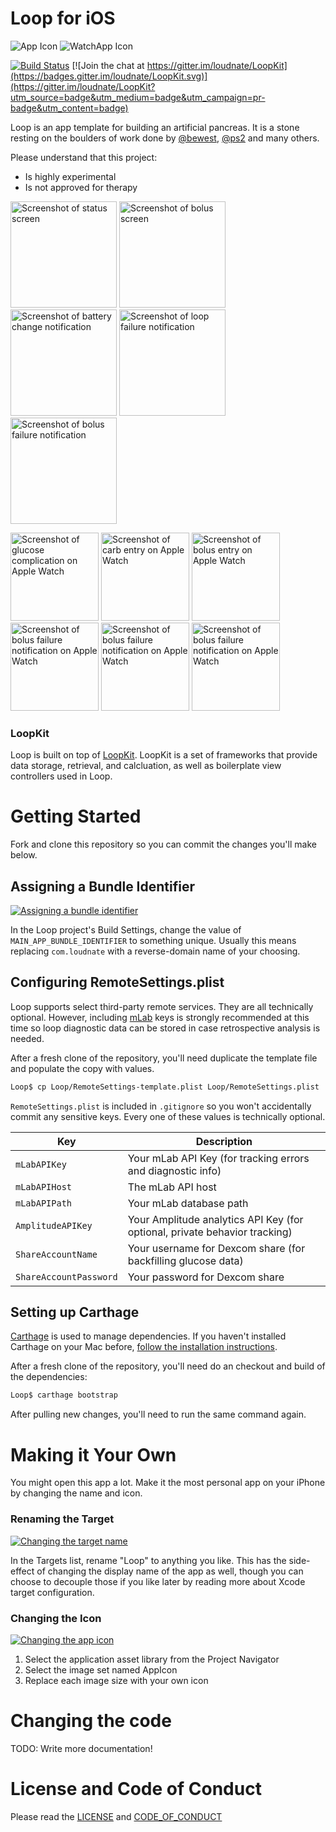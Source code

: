 # Loop for iOS

![App Icon](https://raw.githubusercontent.com/loudnate/Loop/dev/Loop/Assets.xcassets/AppIcon.appiconset/40%402x.png) ![WatchApp Icon](https://raw.githubusercontent.com/loudnate/Loop/dev/WatchApp/Assets.xcassets/AppIcon.appiconset/watch-40%402x.png)

[![Build Status](https://travis-ci.org/loudnate/Loop.svg?branch=master)](https://travis-ci.org/loudnate/Loop)
[![Join the chat at https://gitter.im/loudnate/LoopKit](https://badges.gitter.im/loudnate/LoopKit.svg)](https://gitter.im/loudnate/LoopKit?utm_source=badge&utm_medium=badge&utm_campaign=pr-badge&utm_content=badge)

Loop is an app template for building an artificial pancreas. It is a stone resting on the boulders of work done by [@bewest](https://github.com/bewest/decoding-carelink), [@ps2](https://github.com/ps2/rileylink) and many others.

Please understand that this project:
- Is highly experimental
- Is not approved for therapy

<a href="https://raw.githubusercontent.com/loudnate/Loop/dev/Documentation/Screenshots/Phone%20Graphs.png"><img src="https://raw.githubusercontent.com/loudnate/Loop/dev/Documentation/Screenshots/Phone%20Graphs.png" alt="Screenshot of status screen" target="_blank" width="170"></a>
<a href="https://raw.githubusercontent.com/loudnate/Loop/dev/Documentation/Screenshots/Phone%20Bolus.png"><img src="https://raw.githubusercontent.com/loudnate/Loop/dev/Documentation/Screenshots/Phone%20Bolus.png" alt="Screenshot of bolus screen" target="_blank" width="170"></a>
<a href="https://raw.githubusercontent.com/loudnate/Loop/dev/Documentation/Screenshots/Phone%20Notification%20Battery.png"><img src="https://raw.githubusercontent.com/loudnate/Loop/dev/Documentation/Screenshots/Phone%20Notification%20Battery.png" alt="Screenshot of battery change notification" target="_blank" width="170"></a>
<a href="https://raw.githubusercontent.com/loudnate/Loop/dev/Documentation/Screenshots/Phone%20Notification%20Loop%20Failure.png"><img src="https://raw.githubusercontent.com/loudnate/Loop/dev/Documentation/Screenshots/Phone%20Notification%20Loop%20Failure.png" alt="Screenshot of loop failure notification" target="_blank" width="170"></a>
<a href="https://raw.githubusercontent.com/loudnate/Loop/dev/Documentation/Screenshots/Phone%20Notification%20Bolus%20Failure.png"><img src="https://raw.githubusercontent.com/loudnate/Loop/dev/Documentation/Screenshots/Phone%20Notification%20Bolus%20Failure.png" alt="Screenshot of bolus failure notification" target="_blank" width="170"></a>

<a href="https://raw.githubusercontent.com/loudnate/Loop/dev/Documentation/Screenshots/Watch%20Complication.png"><img src="https://raw.githubusercontent.com/loudnate/Loop/dev/Documentation/Screenshots/Watch%20Complication.png" alt="Screenshot of glucose complication on Apple Watch" target="_blank" width="141"></a>
<a href="https://raw.githubusercontent.com/loudnate/Loop/dev/Documentation/Screenshots/Watch%20Carb%20Entry.png"><img src="https://raw.githubusercontent.com/loudnate/Loop/dev/Documentation/Screenshots/Watch%20Carb%20Entry.png" alt="Screenshot of carb entry on Apple Watch" target="_blank" width="141"></a>
<a href="https://raw.githubusercontent.com/loudnate/Loop/dev/Documentation/Screenshots/Watch%20Bolus.png"><img src="https://raw.githubusercontent.com/loudnate/Loop/dev/Documentation/Screenshots/Watch%20Bolus.png" alt="Screenshot of bolus entry on Apple Watch" target="_blank" width="141"></a>
<a href="https://raw.githubusercontent.com/loudnate/Loop/dev/Documentation/Screenshots/Watch%20Notification%20Battery.png"><img src="https://raw.githubusercontent.com/loudnate/Loop/dev/Documentation/Screenshots/Watch%20Notification%20Battery.png" alt="Screenshot of bolus failure notification on Apple Watch" target="_blank" width="141"></a>
<a href="https://raw.githubusercontent.com/loudnate/Loop/dev/Documentation/Screenshots/Watch%20Notification%20Reservoir.png"><img src="https://raw.githubusercontent.com/loudnate/Loop/dev/Documentation/Screenshots/Watch%20Notification%20Reservoir.png" alt="Screenshot of bolus failure notification on Apple Watch" target="_blank" width="141"></a>
<a href="https://raw.githubusercontent.com/loudnate/Loop/dev/Documentation/Screenshots/Watch%20Notification%20Bolus%20Failure.png"><img src="https://raw.githubusercontent.com/loudnate/Loop/dev/Documentation/Screenshots/Watch%20Notification%20Bolus%20Failure.png" alt="Screenshot of bolus failure notification on Apple Watch" target="_blank" width="141"></a>

### LoopKit

Loop is built on top of [LoopKit](https://github.com/loudnate/LoopKit). LoopKit is a set of frameworks that provide data storage, retrieval, and calcluation, as well as boilerplate view controllers used in Loop.

# Getting Started

Fork and clone this repository so you can commit the changes you'll make below.

## Assigning a Bundle Identifier

[![Assigning a bundle identifier](https://raw.githubusercontent.com/loudnate/Loop/dev/Documentation/Assigning%20a%20bundle%20identifier.png)](https://raw.githubusercontent.com/loudnate/Loop/dev/Documentation/Assigning%20a%20bundle%20identifier.png)

In the Loop project's Build Settings, change the value of `MAIN_APP_BUNDLE_IDENTIFIER` to something unique. Usually this means replacing `com.loudnate` with a reverse-domain name of your choosing.

## Configuring RemoteSettings.plist

Loop supports select third-party remote services. They are all technically optional. However, including [mLab](https://mlab.com) keys is strongly recommended at this time so loop diagnostic data can be stored in case retrospective analysis is needed.

After a fresh clone of the repository, you'll need duplicate the template file and populate the copy with values.

```bash
Loop$ cp Loop/RemoteSettings-template.plist Loop/RemoteSettings.plist
```

`RemoteSettings.plist` is included in `.gitignore` so you won't accidentally commit any sensitive keys.
Every one of these values is technically optional.

| Key                    | Description
| ---------------------- | -------------
| `mLabAPIKey`           | Your mLab API Key (for tracking errors and diagnostic info)
| `mLabAPIHost`          | The mLab API host
| `mLabAPIPath`          | Your mLab database path
| `AmplitudeAPIKey`      | Your Amplitude analytics API Key (for optional, private behavior tracking)
| `ShareAccountName`     | Your username for Dexcom share (for backfilling glucose data)
| `ShareAccountPassword` | Your password for Dexcom share

## Setting up Carthage

[Carthage](https://github.com/carthage/carthage) is used to manage dependencies. If you haven't installed Carthage on your Mac before, [follow the installation instructions](https://github.com/carthage/carthage#installing-carthage).

After a fresh clone of the repository, you'll need do an checkout and build of the dependencies:

```bash
Loop$ carthage bootstrap
```

After pulling new changes, you'll need to run the same command again.

# Making it Your Own

You might open this app a lot. Make it the most personal app on your iPhone by changing the name and icon.

### Renaming the Target

[![Changing the target name](https://raw.githubusercontent.com/loudnate/Loop/dev/Documentation/Changing%20the%20target%20name.png)](https://raw.githubusercontent.com/loudnate/Loop/dev/Documentation/Changing%20the%20target%20name.png)

In the Targets list, rename "Loop" to anything you like. This has the side-effect of changing the display name of the app as well, though you can choose to decouple those if you like later by reading more about Xcode target configuration.

### Changing the Icon

[![Changing the app icon](https://raw.githubusercontent.com/loudnate/Loop/dev/Documentation/Changing%20the%20app%20icon.png)](https://raw.githubusercontent.com/loudnate/Loop/dev/Documentation/Changing%20the%20app%20icon.png)

1. Select the application asset library from the Project Navigator
2. Select the image set named AppIcon
3. Replace each image size with your own icon

# Changing the code

TODO: Write more documentation!

# License and Code of Conduct

Please read the [LICENSE](https://github.com/loudnate/naterade-ios/blob/dev/LICENSE) and [CODE_OF_CONDUCT](https://github.com/loudnate/naterade-ios/blob/dev/CODE_OF_CONDUCT.md)
